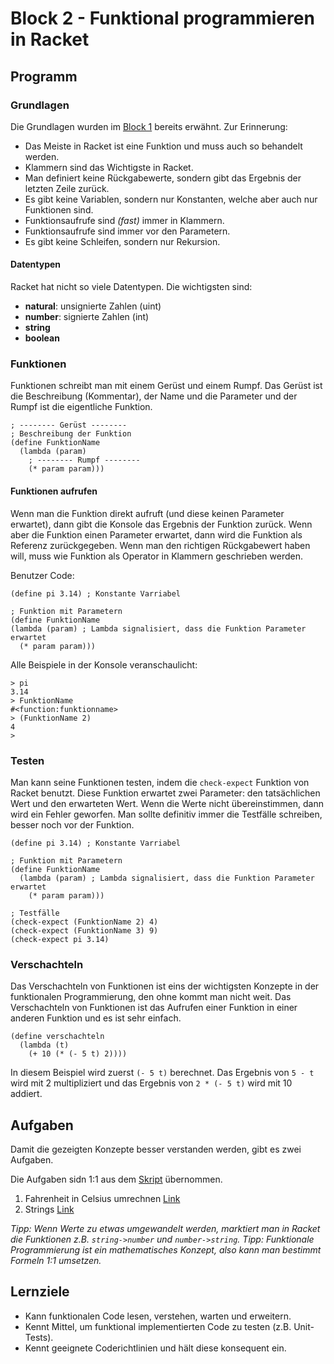# Block 2 - Funktional programmieren in Racket

## Programm

### Grundlagen

Die Grundlagen wurden im [Block 1](./B1.md#racket) bereits erwähnt. Zur Erinnerung:

- Das Meiste in Racket ist eine Funktion und muss auch so behandelt werden.
- Klammern sind das Wichtigste in Racket.
- Man definiert keine Rückgabewerte, sondern gibt das Ergebnis der letzten Zeile zurück.
- Es gibt keine Variablen, sondern nur Konstanten, welche aber auch nur Funktionen sind.
- Funktionsaufrufe sind _(fast)_ immer in Klammern.
- Funktionsaufrufe sind immer vor den Parametern.
- Es gibt keine Schleifen, sondern nur Rekursion.

#### Datentypen

Racket hat nicht so viele Datentypen. Die wichtigsten sind:

- **natural**: unsignierte Zahlen (uint)
- **number**: signierte Zahlen (int)
- **string**
- **boolean**

### Funktionen

Funktionen schreibt man mit einem Gerüst und einem Rumpf. Das Gerüst ist die Beschreibung (Kommentar), der Name und die Parameter und der Rumpf ist die eigentliche Funktion.

```racket
; -------- Gerüst --------
; Beschreibung der Funktion
(define FunktionName
  (lambda (param)
    ; -------- Rumpf --------
    (* param param)))
```

#### Funktionen aufrufen

Wenn man die Funktion direkt aufruft (und diese keinen Parameter erwartet), dann gibt die Konsole das Ergebnis der Funktion zurück. Wenn aber die Funktion einen Parameter erwartet, dann wird die Funktion als Referenz zurückgegeben. Wenn man den richtigen Rückgabewert haben will, muss wie Funktion als Operator in Klammern geschrieben werden.

Benutzer Code:

```racket
(define pi 3.14) ; Konstante Varriabel

; Funktion mit Parametern
(define FunktionName
(lambda (param) ; Lambda signalisiert, dass die Funktion Parameter erwartet
  (* param param)))
```

Alle Beispiele in der Konsole veranschaulicht:

```racket
> pi
3.14
> FunktionName
#<function:funktionname>
> (FunktionName 2)
4
>
```

### Testen

Man kann seine Funktionen testen, indem die `check-expect` Funktion von Racket benutzt. Diese Funktion erwartet zwei Parameter: den tatsächlichen Wert und den erwarteten Wert. Wenn die Werte nicht übereinstimmen, dann wird ein Fehler geworfen. Man sollte definitiv immer die Testfälle schreiben, besser noch vor der Funktion.

```racket
(define pi 3.14) ; Konstante Varriabel

; Funktion mit Parametern
(define FunktionName
  (lambda (param) ; Lambda signalisiert, dass die Funktion Parameter erwartet
    (* param param)))

; Testfälle
(check-expect (FunktionName 2) 4)
(check-expect (FunktionName 3) 9)
(check-expect pi 3.14)
```

### Verschachteln

Das Verschachteln von Funktionen ist eins der wichtigsten Konzepte in der funktionalen Programmierung, den ohne kommt man nicht weit. Das Verschachteln von Funktionen ist das Aufrufen einer Funktion in einer anderen Funktion und es ist sehr einfach.

```racket
(define verschachteln
  (lambda (t)
    (+ 10 (* (- 5 t) 2))))
```

In diesem Beispiel wird zuerst `(- 5 t)` berechnet. Das Ergebnis von `5 - t` wird mit 2 multipliziert und das Ergebnis von `2 * (- 5 t)` wird mit 10 addiert.

## Aufgaben

Damit die gezeigten Konzepte besser verstanden werden, gibt es zwei Aufgaben.

Die Aufgaben sidn 1:1 aus dem [Skript](../Skript.pdf) übernommen.

1. Fahrenheit in Celsius umrechnen [Link](../Tasks/1.11_fahrenheit.md)
2. Strings [Link](../Tasks/1.12_strings.md)

_Tipp: Wenn Werte zu etwas umgewandelt werden, marktiert man in Racket die Funktionen z.B. `string->number` und `number->string`._
_Tipp: Funktionale Programmierung ist ein mathematisches Konzept, also kann man bestimmt Formeln 1:1 umsetzen._

## Lernziele

- Kann funktionalen Code lesen, verstehen, warten und erweitern.
- Kennt Mittel, um funktional implementierten Code zu testen (z.B. Unit-Tests).
- Kennt geeignete Coderichtlinien und hält diese konsequent ein.
